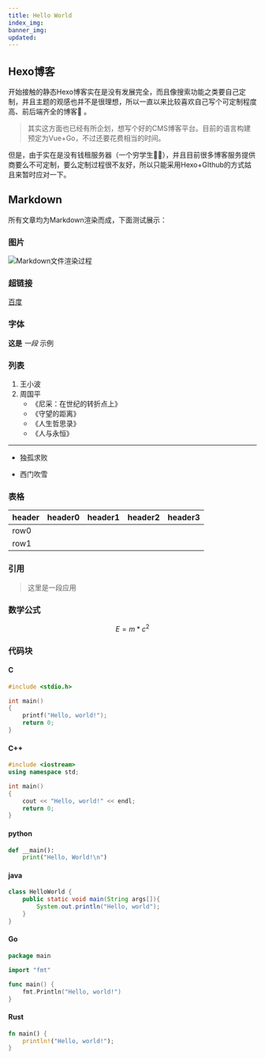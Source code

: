 ```yaml
---
title: Hello World
index_img:
banner_img:
updated:
---
```

## Hexo博客

开始接触的静态Hexo博客实在是没有发展完全，而且像搜索功能之类要自己定制，并且主题的观感也并不是很理想，所以一直以来比较喜欢自己写个可定制程度高、前后端齐全的博客:page_with_curl: 。

> 其实这方面也已经有所企划，想写个好的CMS博客平台。目前的语言构建预定为Vue+Go，不过还要花费相当的时间。

但是，由于实在是没有钱租服务器（一个穷学生:man_student:），并且目前很多博客服务提供商要么不可定制，要么定制过程很不友好，所以只能采用Hexo+GIthub的方式姑且来暂时应对一下。



## Markdown

所有文章均为Markdown渲染而成，下面测试展示：

### 图片

![Markdown文件渲染过程](markdown-flowchart.png)



### 超链接

[百度](https://www.)



### 字体

**这是** *一段*  示例



### 列表

1. 王小波
2. 周国平
   - 《尼采：在世纪的转折点上》
   - 《守望的距离》
   - 《人生哲思录》
   - 《人与永恒》

- - - - -

- 独孤求败


- 西门吹雪




### 表格

| header | header0 | header1 | header2 | header3 |
| ------ | ------- | ------- | ------- | ------- |
| row0   |         |         |         |         |
| row1   |         |         |         |         |



### 引用

> 这里是一段应用



### 数学公式

$$
E = m*c^2
$$



### 代码块

#### C

```c++
#include <stdio.h>

int main()
{
    printf("Hello, world!");
    return 0;
}
```

#### C++

```c++
#include <iostream>
using namespace std;

int main()
{
    cout << "Hello, world!" << endl;
    return 0;
}
```

#### python

```python
def __main():
    print("Hello, World!\n")
```

#### java

```java
class HelloWorld {
    public static void main(String args[]){
        System.out.println("Hello, world");
    }
}
```

#### Go

```go
package main

import "fmt"

func main() {
	fmt.Println("Hello, world!")
}
```

#### Rust

```rust
fn main() {
    println!("Hello, world!");
}
```


